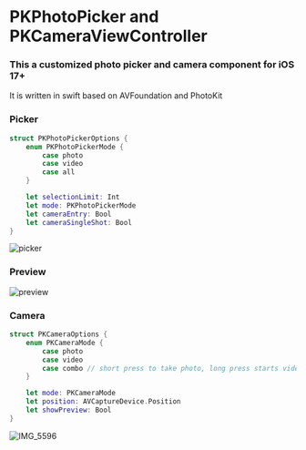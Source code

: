 # PKPhotoPicker and PKCameraViewController
### This a customized photo picker and camera component for iOS 17+
It is written in swift based on AVFoundation and PhotoKit

### Picker

```swift
struct PKPhotoPickerOptions {
    enum PKPhotoPickerMode {
        case photo
        case video
        case all
    }

    let selectionLimit: Int
    let mode: PKPhotoPickerMode
    let cameraEntry: Bool
    let cameraSingleShot: Bool
}
```

![picker](https://github.com/user-attachments/assets/8b4de117-1540-4338-aa70-29b806080344) 

### Preview
![preview](https://github.com/user-attachments/assets/dd3d3512-f0fd-4bb9-8f33-8fc28c64b682)

### Camera

```swift
struct PKCameraOptions {
    enum PKCameraMode {
        case photo
        case video
        case combo // short press to take photo, long press starts video recording
    }

    let mode: PKCameraMode
    let position: AVCaptureDevice.Position
    let showPreview: Bool
}
```
![IMG_5596](https://github.com/user-attachments/assets/3739fb12-84fc-4753-b8cd-2b55803e4534)

